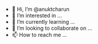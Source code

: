 - 👋 Hi, I’m @anuktcharun
- 👀 I’m interested in ...
- 🌱 I’m currently learning ...
- 💞️ I’m looking to collaborate on ...
- 📫 How to reach me ...

<!---
anuktcharun/anuktcharun is a ✨ special ✨ repository because its `README.md` (this file) appears on your GitHub profile.
You can click the Preview link to take a look at your changes.
--->
